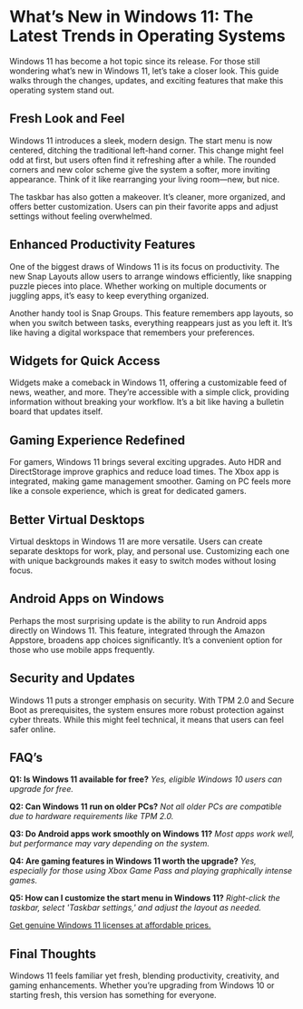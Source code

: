 # What’s New in Windows 11: The Latest Trends in Operating Systems

Windows 11 has become a hot topic since its release. For those still wondering what’s new in Windows 11, let’s take a closer look. This guide walks through the changes, updates, and exciting features that make this operating system stand out.

## Fresh Look and Feel

Windows 11 introduces a sleek, modern design. The start menu is now centered, ditching the traditional left-hand corner. This change might feel odd at first, but users often find it refreshing after a while. The rounded corners and new color scheme give the system a softer, more inviting appearance. Think of it like rearranging your living room—new, but nice.

The taskbar has also gotten a makeover. It’s cleaner, more organized, and offers better customization. Users can pin their favorite apps and adjust settings without feeling overwhelmed.

## Enhanced Productivity Features

One of the biggest draws of Windows 11 is its focus on productivity. The new Snap Layouts allow users to arrange windows efficiently, like snapping puzzle pieces into place. Whether working on multiple documents or juggling apps, it’s easy to keep everything organized.

Another handy tool is Snap Groups. This feature remembers app layouts, so when you switch between tasks, everything reappears just as you left it. It’s like having a digital workspace that remembers your preferences.

## Widgets for Quick Access

Widgets make a comeback in Windows 11, offering a customizable feed of news, weather, and more. They’re accessible with a simple click, providing information without breaking your workflow. It’s a bit like having a bulletin board that updates itself.

## Gaming Experience Redefined

For gamers, Windows 11 brings several exciting upgrades. Auto HDR and DirectStorage improve graphics and reduce load times. The Xbox app is integrated, making game management smoother. Gaming on PC feels more like a console experience, which is great for dedicated gamers.

## Better Virtual Desktops

Virtual desktops in Windows 11 are more versatile. Users can create separate desktops for work, play, and personal use. Customizing each one with unique backgrounds makes it easy to switch modes without losing focus.

## Android Apps on Windows

Perhaps the most surprising update is the ability to run Android apps directly on Windows 11. This feature, integrated through the Amazon Appstore, broadens app choices significantly. It’s a convenient option for those who use mobile apps frequently.

## Security and Updates

Windows 11 puts a stronger emphasis on security. With TPM 2.0 and Secure Boot as prerequisites, the system ensures more robust protection against cyber threats. While this might feel technical, it means that users can feel safer online.

## FAQ’s

**Q1: Is Windows 11 available for free?**
*Yes, eligible Windows 10 users can upgrade for free.*

**Q2: Can Windows 11 run on older PCs?**
*Not all older PCs are compatible due to hardware requirements like TPM 2.0.*

**Q3: Do Android apps work smoothly on Windows 11?**
*Most apps work well, but performance may vary depending on the system.*

**Q4: Are gaming features in Windows 11 worth the upgrade?**
*Yes, especially for those using Xbox Game Pass and playing graphically intense games.*

**Q5: How can I customize the start menu in Windows 11?**
*Right-click the taskbar, select 'Taskbar settings,' and adjust the layout as needed.*

[Get genuine Windows 11 licenses at affordable prices.](https://digitalsoftwareswap.com/)

## Final Thoughts

Windows 11 feels familiar yet fresh, blending productivity, creativity, and gaming enhancements. Whether you’re upgrading from Windows 10 or starting fresh, this version has something for everyone.
